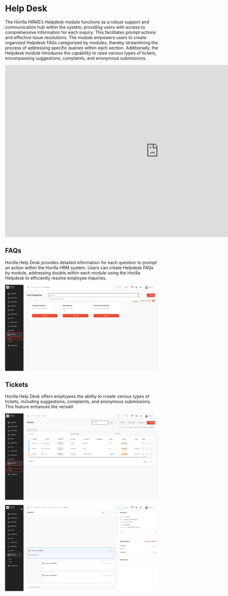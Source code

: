 # Help Desk
The Horilla HRMS’s Helpdesk module functions as a robust support and communication hub within the system, providing users with access to comprehensive information for each inquiry. This facilitates prompt actions and effective issue resolutions. The module empowers users to create organized Helpdesk FAQs categorized by modules, thereby streamlining the process of addressing specific queries within each section. Additionally, the Helpdesk module introduces the capability to raise various types of tickets, encompassing suggestions, complaints, and anonymous submissions.

<div class="responsive-iframe">   
    <iframe width="1006" height="566" src="https://www.youtube.com/embed/j7TR-k2x01k?start=1575" 
    title="Overview of Horilla HRMS Software | Free & Open Source HR Software | All-in-One HR Software" 
    frameborder="0" 
    allow="accelerometer; autoplay; clipboard-write; encrypted-media; gyroscope; picture-in-picture; web-share" 
    referrerpolicy="strict-origin-when-cross-origin" 
    allowfullscreen>
    </iframe>
</div>


## FAQs
Horilla Help Desk provides detailed information for each question to prompt an action within the Horilla HRM system. Users can create Helpdesk FAQs by module, addressing doubts within each module using the Horilla Helpdesk to efficiently resolve employee inquiries.

![alt text](image.png)

## Tickets
Horilla Help Desk offers employees the ability to create various types of tickets, including suggestions, complaints, and anonymous submissions. This feature enhances the versatil

![alt text](image-1.png)

![alt text](image-2.png)